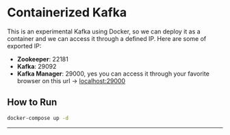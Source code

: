 # Containerized Kafka

This is an experimental Kafka using Docker, so we can deploy it as a container and we can access it through a defined IP.
Here are some of exported IP:

- **Zookeeper**: 22181
- **Kafka**: 29092
- **Kafka Manager**: 29000, yes you can access it through your favorite browser on this url -> [localhost:29000](localhost:29000)

## How to Run

```sh
docker-compose up -d
```

---